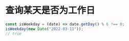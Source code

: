 # 查询某天是否为工作日

```js
const isWeekday = (date) => date.getDay() % 6 !== 0;
isWeekday(new Date("2022-03-11"));
// true
```
